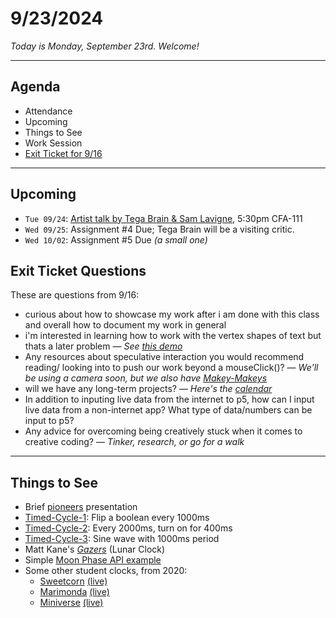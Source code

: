 # 9/23/2024

*Today is Monday, September 23rd. Welcome!*

---
## Agenda

* Attendance
* Upcoming
* Things to See
* Work Session
* [Exit Ticket for 9/16](https://forms.gle/gp1jYTzw4ZEMK1599)

---
## Upcoming

* `Tue 09/24`: [Artist talk by Tega Brain & Sam Lavigne](https://studioforcreativeinquiry.org/events/brain-lavigne), 5:30pm CFA-111
* `Wed 09/25`: Assignment #4 Due; Tega Brain will be a visiting critic.
* `Wed 10/02`: Assignment #5 Due *(a small one)*

## Exit Ticket Questions 

These are questions from 9/16:

* curious about how to showcase my work after i am done with this class and overall how to document my work in general
* i'm interested in learning how to work with the vertex shapes of text but thats a later problem — *See [this demo](https://editor.p5js.org/golan/sketches/0gbZoi7Jg)*
* Any resources about speculative interaction you would recommend reading/ looking into to push our work beyond a mouseClick()? — *We'll be using a camera soon, but we also have [Makey-Makeys](https://www.youtube.com/watch?v=rfQqh7iCcOU)*
* will we have any long-term projects? — *Here's the [calendar](https://github.com/golanlevin/60-212/tree/main/2024#calendar-visual-overview)*
* In addition to inputing live data from the internet to p5, how can I input live data from a non-internet app? What type of data/numbers can be input to p5?
* Any advice for overcoming being creatively stuck when it comes to creative coding? — *Tinker, research, or go for a walk*


---

## Things to See

* Brief [pioneers](https://golancourses.net/fall23/daily-notes/september/09-11/) presentation
* [Timed-Cycle-1](https://editor.p5js.org/golan/sketches/mAH81xOc_): Flip a boolean every 1000ms
* [Timed-Cycle-2](https://editor.p5js.org/golan/sketches/Q5OBwOfno): Every 2000ms, turn on for 400ms
* [Timed-Cycle-3](https://editor.p5js.org/golan/sketches/vQpE1MeHt): Sine wave with 1000ms period
* Matt Kane's [*Gazers*](https://www.artblocks.io/curated/collections/gazers-by-matt-kane?tab=Artworks) (Lunar Clock)
* Simple [Moon Phase API example](https://editor.p5js.org/golan/sketches/OKthT7zve)
* Some other student clocks, from 2020: 
  * [Sweetcorn](https://courses.ideate.cmu.edu/60-212/f2020/index.html%3Fp=5152.html) [(live)](https://editor.p5js.org/sweetcorn/full/-Va-yY19r)
  * [Marimonda](https://courses.ideate.cmu.edu/60-212/f2020/index.html%3Fp=5019.html) [(live)](https://editor.p5js.org/abonilla/sketches/GsdvMaYcn)
  * [Miniverse](https://courses.ideate.cmu.edu/60-212/f2020/index.html%3Fp=5228.html) [(live)](https://editor.p5js.org/miniverse/sketches/uhuv5GAOY)


